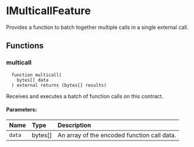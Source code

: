 # IMulticallFeature

Provides a function to batch together multiple calls in a single external call.



## Functions
### multicall
```solidity
  function multicall(
    bytes[] data
  ) external returns (bytes[] results)
```
Receives and executes a batch of function calls on this contract.


#### Parameters:
| Name | Type | Description                                                          |
| :--- | :--- | :------------------------------------------------------------------- |
|`data` | bytes[] | An array of the encoded function call data.

